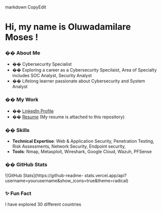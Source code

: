 markdown
CopyEdit

# Hi, my name is Oluwadamilare Moses !
### �� About Me
- ��️ Cybersecurity Specialist
- �� Exploring a career as a Cybersecurity Specilaist, Area of Specialty includes SOC Analyst, Security Analyst
- �� Lifelong learner passionate about Cybersecurity and System Analyst
### �� My Work
- �� [LinkedIn Profile](https://www.linkedin.com/in/oluwadamilare-moses-a646a516b/)
- �� [Resume](#) (My resume is attached to this repository)
### ��️ Skills
- **Technical Expertise**: Web &amp; Application Security, Penetration Testing,
Risk Assessments, Network Security, Endpoint security,
- **Tools**: Nmap, Metasploit, Wireshark, Google Cloud, Wazuh, PFSense
### �� GitHub Stats
![GitHub Stats](https://github-readme-
stats.vercel.app/api?username=yourusername&amp;show_icons=true&amp;theme=radical)
### ✨ Fun Fact
I have explored 30 different countries
